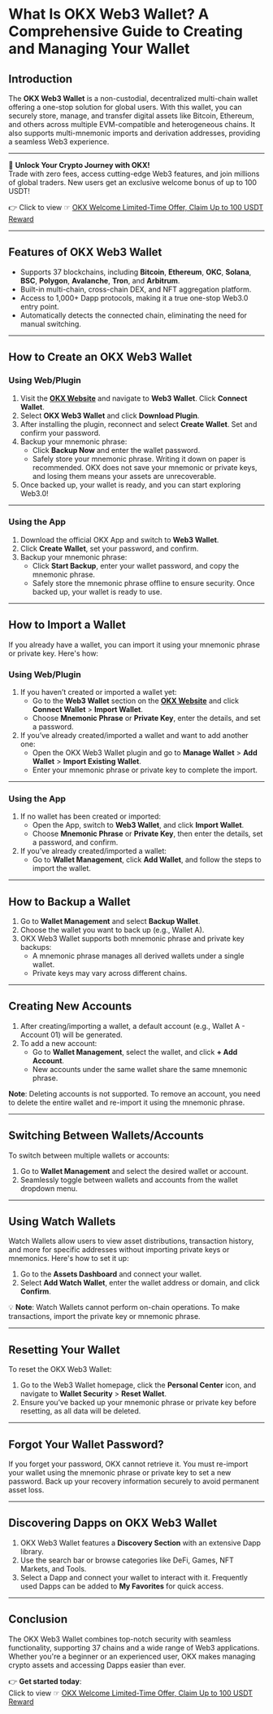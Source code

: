 # What Is OKX Web3 Wallet? A Comprehensive Guide to Creating and Managing Your Wallet

## Introduction

The **OKX Web3 Wallet** is a non-custodial, decentralized multi-chain wallet offering a one-stop solution for global users. With this wallet, you can securely store, manage, and transfer digital assets like Bitcoin, Ethereum, and others across multiple EVM-compatible and heterogeneous chains. It also supports multi-mnemonic imports and derivation addresses, providing a seamless Web3 experience.

---

🚀 **Unlock Your Crypto Journey with OKX!**  
Trade with zero fees, access cutting-edge Web3 features, and join millions of global traders. New users get an exclusive welcome bonus of up to 100 USDT!  

👉 Click to view ☞ [OKX Welcome Limited-Time Offer, Claim Up to 100 USDT Reward](https://bit.ly/OKXe)  

---

## Features of OKX Web3 Wallet

- Supports 37 blockchains, including **Bitcoin**, **Ethereum**, **OKC**, **Solana**, **BSC**, **Polygon**, **Avalanche**, **Tron**, and **Arbitrum**.
- Built-in multi-chain, cross-chain DEX, and NFT aggregation platform.
- Access to 1,000+ Dapp protocols, making it a true one-stop Web3.0 entry point.
- Automatically detects the connected chain, eliminating the need for manual switching.

---

## How to Create an OKX Web3 Wallet

### Using Web/Plugin

1. Visit the **[OKX Website](https://bit.ly/OKXe)** and navigate to **Web3 Wallet**. Click **Connect Wallet**.
2. Select **OKX Web3 Wallet** and click **Download Plugin**.
3. After installing the plugin, reconnect and select **Create Wallet**. Set and confirm your password.
4. Backup your mnemonic phrase:
   - Click **Backup Now** and enter the wallet password.
   - Safely store your mnemonic phrase. Writing it down on paper is recommended. OKX does not save your mnemonic or private keys, and losing them means your assets are unrecoverable.
5. Once backed up, your wallet is ready, and you can start exploring Web3.0!

---

### Using the App

1. Download the official OKX App and switch to **Web3 Wallet**.
2. Click **Create Wallet**, set your password, and confirm.
3. Backup your mnemonic phrase:
   - Click **Start Backup**, enter your wallet password, and copy the mnemonic phrase.
   - Safely store the mnemonic phrase offline to ensure security. Once backed up, your wallet is ready to use.

---

## How to Import a Wallet

If you already have a wallet, you can import it using your mnemonic phrase or private key. Here's how:

### Using Web/Plugin

1. If you haven’t created or imported a wallet yet:
   - Go to the **Web3 Wallet** section on the **[OKX Website](https://bit.ly/OKXe)** and click **Connect Wallet** > **Import Wallet**.
   - Choose **Mnemonic Phrase** or **Private Key**, enter the details, and set a password.
2. If you’ve already created/imported a wallet and want to add another one:
   - Open the OKX Web3 Wallet plugin and go to **Manage Wallet** > **Add Wallet** > **Import Existing Wallet**.
   - Enter your mnemonic phrase or private key to complete the import.

---

### Using the App

1. If no wallet has been created or imported:
   - Open the App, switch to **Web3 Wallet**, and click **Import Wallet**.
   - Choose **Mnemonic Phrase** or **Private Key**, then enter the details, set a password, and confirm.
2. If you’ve already created/imported a wallet:
   - Go to **Wallet Management**, click **Add Wallet**, and follow the steps to import the wallet.

---

## How to Backup a Wallet

1. Go to **Wallet Management** and select **Backup Wallet**.
2. Choose the wallet you want to back up (e.g., Wallet A).
3. OKX Web3 Wallet supports both mnemonic phrase and private key backups:
   - A mnemonic phrase manages all derived wallets under a single wallet.
   - Private keys may vary across different chains.

---

## Creating New Accounts

1. After creating/importing a wallet, a default account (e.g., Wallet A - Account 01) will be generated.
2. To add a new account:
   - Go to **Wallet Management**, select the wallet, and click **+ Add Account**.
   - New accounts under the same wallet share the same mnemonic phrase.

**Note**: Deleting accounts is not supported. To remove an account, you need to delete the entire wallet and re-import it using the mnemonic phrase.

---

## Switching Between Wallets/Accounts

To switch between multiple wallets or accounts:
1. Go to **Wallet Management** and select the desired wallet or account.
2. Seamlessly toggle between wallets and accounts from the wallet dropdown menu.

---

## Using Watch Wallets

Watch Wallets allow users to view asset distributions, transaction history, and more for specific addresses without importing private keys or mnemonics. Here's how to set it up:

1. Go to the **Assets Dashboard** and connect your wallet.
2. Select **Add Watch Wallet**, enter the wallet address or domain, and click **Confirm**.

💡 **Note**: Watch Wallets cannot perform on-chain operations. To make transactions, import the private key or mnemonic phrase.

---

## Resetting Your Wallet

To reset the OKX Web3 Wallet:
1. Go to the Web3 Wallet homepage, click the **Personal Center** icon, and navigate to **Wallet Security** > **Reset Wallet**.
2. Ensure you’ve backed up your mnemonic phrase or private key before resetting, as all data will be deleted.

---

## Forgot Your Wallet Password?

If you forget your password, OKX cannot retrieve it. You must re-import your wallet using the mnemonic phrase or private key to set a new password. Back up your recovery information securely to avoid permanent asset loss.

---

## Discovering Dapps on OKX Web3 Wallet

1. OKX Web3 Wallet features a **Discovery Section** with an extensive Dapp library.
2. Use the search bar or browse categories like DeFi, Games, NFT Markets, and Tools.
3. Select a Dapp and connect your wallet to interact with it. Frequently used Dapps can be added to **My Favorites** for quick access.

---

## Conclusion

The OKX Web3 Wallet combines top-notch security with seamless functionality, supporting 37 chains and a wide range of Web3 applications. Whether you're a beginner or an experienced user, OKX makes managing crypto assets and accessing Dapps easier than ever.

👉 **Get started today**:  
Click to view ☞ [OKX Welcome Limited-Time Offer, Claim Up to 100 USDT Reward](https://bit.ly/OKXe)
